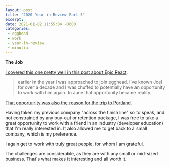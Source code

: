 ```yaml
---
layout: post
title: "2020 Year in Review Part 3"
excerpt: 
date: 2021-01-02 11:55:04 -0600
categories:
 - egghead
 - work
 - year-in-review
 - minutia
---
```


**The Job**

[I covered this one pretty well in this post about Epic React]({{site.url}}/2020/09/29/epic-react/).

> earlier in the year I was approached to join egghead. I’ve known Joel for over a decade and I was chuffed to potentially have an opportunity to work with him again. In June that opportunity became reality.

[That opportunity was also the reason for the trip to Portland]({{site.url}}/2020/03/03/weekend-in-portland/).

Having taken my previous company "across the finish line" so to speak, and not constrained by any buy-out or retention package, I was free to take a great opportunity to work with a friend in an industry (developer education) that I'm really interested in. It also allowed me to get back to a small company, which is my preference.

I again get to work with truly great people, for whom I am grateful.

The challenges are considerable, as they are with any small or mid-sized business. That's what makes it interesting and all worth it.
